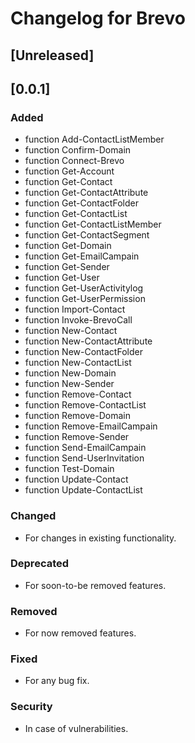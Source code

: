 # Changelog for Brevo

## [Unreleased]

## [0.0.1]

### Added

- function Add-ContactListMember
- function Confirm-Domain
- function Connect-Brevo
- function Get-Account
- function Get-Contact
- function Get-ContactAttribute
- function Get-ContactFolder
- function Get-ContactList
- function Get-ContactListMember
- function Get-ContactSegment
- function Get-Domain
- function Get-EmailCampain
- function Get-Sender
- function Get-User
- function Get-UserActivitylog
- function Get-UserPermission
- function Import-Contact
- function Invoke-BrevoCall
- function New-Contact
- function New-ContactAttribute
- function New-ContactFolder
- function New-ContactList
- function New-Domain
- function New-Sender
- function Remove-Contact
- function Remove-ContactList
- function Remove-Domain
- function Remove-EmailCampain
- function Remove-Sender
- function Send-EmailCampain
- function Send-UserInvitation
- function Test-Domain
- function Update-Contact
- function Update-ContactList

### Changed

- For changes in existing functionality.

### Deprecated

- For soon-to-be removed features.

### Removed

- For now removed features.

### Fixed

- For any bug fix.

### Security

- In case of vulnerabilities.
